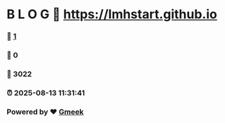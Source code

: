 # B L O G :link: https://lmhstart.github.io 
### :page_facing_up: [1](https://lmhstart.github.io/tag.html) 
### :speech_balloon: 0 
### :hibiscus: 3022 
### :alarm_clock: 2025-08-13 11:31:41 
### Powered by :heart: [Gmeek](https://github.com/Meekdai/Gmeek)
